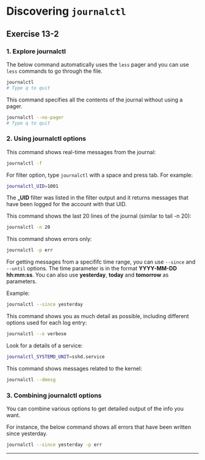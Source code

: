 # Discovering `journalctl`
## Exercise 13-2

### 1. Explore journalctl

The below command automatically uses the `less` pager and you can use `less` commands to go through the file.

```bash
journalctl
# Type q to quit
```

This command specifies all the contents of the journal without using a pager.

```bash
journalctl --no-pager
# Type q to quit
```

### 2. Using journalctl options 

This command shows real-time messages from the journal:

```bash
journalctl -f
```

For filter option, type `journalctl` with a space and press tab. 
For example: 
```bash
journalctl_UID=1001
```

The **_UID** filter was listed in the filter output and it returns messages that have been logged for the account with that UID.

This command shows the last 20 lines of the journal (similar to tail -n 20):

```bash
journalctl -n 20
```

This command shows errors only:

```bash
journalctl -p err
```

For getting messages from a specififc time range, you can use `--since` and `--until` options. The time parameter is in the format **YYYY-MM-DD hh:mm:ss**. You can also use **yesterday**, **today** and **tomorrow** as parameters.

Example:

```bash
journalctl --since yesterday
```

This command shows you as much detail as possible, including different options used for each log entry:

```bash
journalctl --o verbose 
```

Look for a details of a service: 

```bash
journalctl_SYSTEMD_UNIT=sshd.service 
```

This command shows messages related to the kernel: 

```bash
journalctl --dmesg
```

### 3. Combining journalctl options

You can combine various options to get detailed output of the info you want.

For instance, the below command shows all errors that have been written since yesterday.

```bash
journalctl --since yesterday -p err
```

---
